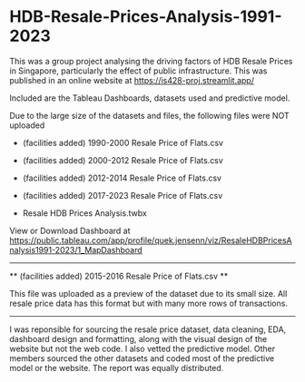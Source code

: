 # HDB-Resale-Prices-Analysis-1991-2023

This was a group project analysing the driving factors of HDB Resale Prices in Singapore, particularly the effect of public infrastructure. This was published in an online website at https://is428-proj.streamlit.app/

Included are the Tableau Dashboards, datasets used and predictive model.

Due to the large size of the datasets and files, the following files were NOT uploaded
- (facilities added) 1990-2000 Resale Price of Flats.csv
- (facilities added) 2000-2012 Resale Price of Flats.csv
- (facilities added) 2012-2014 Resale Price of Flats.csv
- (facilities added) 2017-2023 Resale Price of Flats.csv

- Resale HDB Prices Analysis.twbx

View or Download Dashboard at https://public.tableau.com/app/profile/quek.jensenn/viz/ResaleHDBPricesAnalysis1991-2023/1_MapDashboard 

------------------------------------------------------------------------------------------------------------------------------------------------------

** (facilities added) 2015-2016 Resale Price of Flats.csv **

This file was uploaded as a preview of the dataset due to its small size. All resale price data has this format but with many more rows of transactions.

------------------------------------------------------------------------------------------------------------------------------------------------------

I was reponsible for sourcing the resale price dataset, data cleaning, EDA, dashboard design and formatting, along with the visual design of the website but not the web code. I also vetted the predictive model. Other members sourced the other datasets and coded most of the predictive model or the website. The report was equally distributed.




